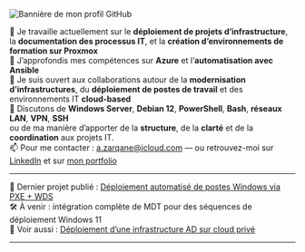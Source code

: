 ![Bannière de mon profil GitHub](header.png)

🔭 Je travaille actuellement sur le **déploiement de projets d’infrastructure**, la **documentation des processus IT**, et la **création d’environnements de formation sur Proxmox**  
🌱 J’approfondis mes compétences sur **Azure** et l’**automatisation avec Ansible**  
👯 Je suis ouvert aux collaborations autour de la **modernisation d’infrastructures**, du **déploiement de postes de travail** et des environnements IT **cloud-based**  
💬 Discutons de **Windows Server**, **Debian 12**, **PowerShell**, **Bash**, **réseaux LAN**, **VPN**, **SSH**  
ou de ma manière d’apporter de la **structure**, de la **clarté** et de la **coordination** aux projets IT.  
📫 Pour me contacter : a.zarqane@icloud.com — ou retrouvez-moi sur [LinkedIn](https://www.linkedin.com/in/zarqane/) et sur [mon portfolio](https://azarqane.github.io/Portfolio/)

---

🎉 Dernier projet publié : [Déploiement automatisé de postes Windows via PXE + WDS](https://github.com/)  
🛠️ À venir : intégration complète de MDT pour des séquences de déploiement Windows 11  
🔗 Voir aussi : [Déploiement d’une infrastructure AD sur cloud privé](https://github.com/)

---
